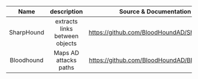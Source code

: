 |    Name    |          description           |           Source & Documentation           |
|:----------:|:------------------------------:|:------------------------------------------:|
| SharpHound | extracts links between objects | https://github.com/BloodHoundAD/SharpHound |
| Bloodhound |     Maps AD attacks paths      | https://github.com/BloodHoundAD/BloodHound |


